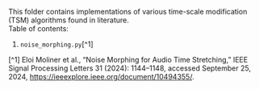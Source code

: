 This folder contains implementations of various time-scale modification (TSM) algorithms found in literature.  
Table of contents:

1. `noise_morphing.py`[^1]

[^1] Eloi Moliner et al., “Noise Morphing for Audio Time Stretching,” IEEE Signal Processing Letters 31 (2024): 1144–1148, accessed September 25, 2024, https://ieeexplore.ieee.org/document/10494355/.
